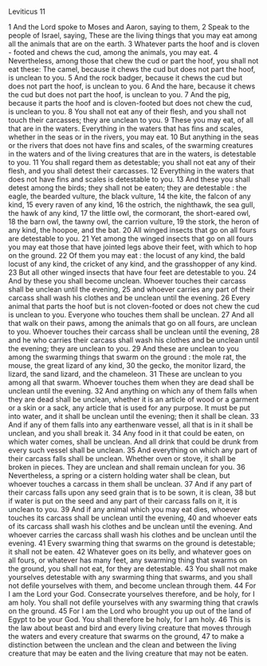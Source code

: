 Leviticus 11

1	And the Lord spoke to Moses and Aaron, saying to them,
2	Speak to the people of Israel, saying, These are the living things that you may eat among all the animals that are on the earth.
3	Whatever parts the hoof and is cloven - footed and chews the cud, among the animals, you may eat.
4	Nevertheless, among those that chew the cud or part the hoof, you shall not eat these: The camel, because it chews the cud but does not part the hoof, is unclean to you.
5	And the rock badger, because it chews the cud but does not part the hoof, is unclean to you.
6	And the hare, because it chews the cud but does not part the hoof, is unclean to you.
7	And the pig, because it parts the hoof and is cloven-footed but does not chew the cud, is unclean to you.
8	You shall not eat any of their flesh, and you shall not touch their carcasses; they are unclean to you.
9	These you may eat, of all that are in the waters. Everything in the waters that has fins and scales, whether in the seas or in the rivers, you may eat.
10	But anything in the seas or the rivers that does not have fins and scales, of the swarming creatures in the waters and of the living creatures that are in the waters, is detestable to you.
11	You shall regard them as detestable; you shall not eat any of their flesh, and you shall detest their carcasses.
12	Everything in the waters that does not have fins and scales is detestable to you.
13	And these you shall detest among the birds; they shall not be eaten; they are detestable : the eagle, the bearded vulture, the black vulture,
14	the kite, the falcon of any kind,
15	every raven of any kind,
16	the ostrich, the nighthawk, the sea gull, the hawk of any kind,
17	the little owl, the cormorant, the short-eared owl,
18	the barn owl, the tawny owl, the carrion vulture,
19	the stork, the heron of any kind, the hoopoe, and the bat.
20	All winged insects that go on all fours are detestable to you.
21	Yet among the winged insects that go on all fours you may eat those that have jointed legs above their feet, with which to hop on the ground.
22	Of them you may eat : the locust of any kind, the bald locust of any kind, the cricket of any kind, and the grasshopper of any kind.
23	But all other winged insects that have four feet are detestable to you.
24	And by these you shall become unclean. Whoever touches their carcass shall be unclean until the evening,
25	and whoever carries any part of their carcass shall wash his clothes and be unclean until the evening.
26	Every animal that parts the hoof but is not cloven-footed or does not chew the cud is unclean to you. Everyone who touches them shall be unclean.
27	And all that walk on their paws, among the animals that go on all fours, are unclean to you. Whoever touches their carcass shall be unclean until the evening,
28	and he who carries their carcass shall wash his clothes and be unclean until the evening; they are unclean to you.
29	And these are unclean to you among the swarming things that swarm on the ground : the mole rat, the mouse, the great lizard of any kind,
30	the gecko, the monitor lizard, the lizard, the sand lizard, and the chameleon.
31	These are unclean to you among all that swarm. Whoever touches them when they are dead shall be unclean until the evening.
32	And anything on which any of them falls when they are dead shall be unclean, whether it is an article of wood or a garment or a skin or a sack, any article that is used for any purpose. It must be put into water, and it shall be unclean until the evening; then it shall be clean.
33	And if any of them falls into any earthenware vessel, all that is in it shall be unclean, and you shall break it.
34	Any food in it that could be eaten, on which water comes, shall be unclean. And all drink that could be drunk from every such vessel shall be unclean.
35	And everything on which any part of their carcass falls shall be unclean. Whether oven or stove, it shall be broken in pieces. They are unclean and shall remain unclean for you.
36	Nevertheless, a spring or a cistern holding water shall be clean, but whoever touches a carcass in them shall be unclean.
37	And if any part of their carcass falls upon any seed grain that is to be sown, it is clean,
38	but if water is put on the seed and any part of their carcass falls on it, it is unclean to you.
39	And if any animal which you may eat dies, whoever touches its carcass shall be unclean until the evening,
40	and whoever eats of its carcass shall wash his clothes and be unclean until the evening. And whoever carries the carcass shall wash his clothes and be unclean until the evening.
41	Every swarming thing that swarms on the ground is detestable; it shall not be eaten.
42	Whatever goes on its belly, and whatever goes on all fours, or whatever has many feet, any swarming thing that swarms on the ground, you shall not eat, for they are detestable.
43	You shall not make yourselves detestable with any swarming thing that swarms, and you shall not defile yourselves with them, and become unclean through them.
44	For I am the Lord your God. Consecrate yourselves therefore, and be holy, for I am holy. You shall not defile yourselves with any swarming thing that crawls on the ground.
45	For I am the Lord who brought you up out of the land of Egypt to be your God. You shall therefore be holy, for I am holy.
46	This is the law about beast and bird and every living creature that moves through the waters and every creature that swarms on the ground,
47	to make a distinction between the unclean and the clean and between the living creature that may be eaten and the living creature that may not be eaten.

